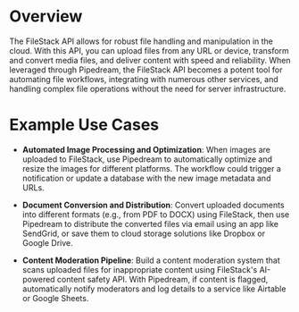 # Overview

The FileStack API allows for robust file handling and manipulation in the cloud. With this API, you can upload files from any URL or device, transform and convert media files, and deliver content with speed and reliability. When leveraged through Pipedream, the FileStack API becomes a potent tool for automating file workflows, integrating with numerous other services, and handling complex file operations without the need for server infrastructure.

# Example Use Cases

- **Automated Image Processing and Optimization**: When images are uploaded to FileStack, use Pipedream to automatically optimize and resize the images for different platforms. The workflow could trigger a notification or update a database with the new image metadata and URLs.

- **Document Conversion and Distribution**: Convert uploaded documents into different formats (e.g., from PDF to DOCX) using FileStack, then use Pipedream to distribute the converted files via email using an app like SendGrid, or save them to cloud storage solutions like Dropbox or Google Drive.

- **Content Moderation Pipeline**: Build a content moderation system that scans uploaded files for inappropriate content using FileStack's AI-powered content safety API. With Pipedream, if content is flagged, automatically notify moderators and log details to a service like Airtable or Google Sheets.

